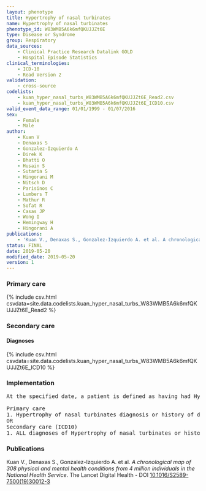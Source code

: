 ```yaml
---
layout: phenotype
title: Hypertrophy of nasal turbinates
name: Hypertrophy of nasal turbinates
phenotype_id: W83WMB5A6k6mfQKUJJZt6E 
type: Disease or Syndrome
group: Respiratory
data_sources: 
    - Clinical Practice Research Datalink GOLD
    - Hospital Episode Statistics
clinical_terminologies: 
    - ICD-10
    - Read Version 2
validation: 
    - cross-source
codelists: 
    - kuan_hyper_nasal_turbs_W83WMB5A6k6mfQKUJJZt6E_Read2.csv
    - kuan_hyper_nasal_turbs_W83WMB5A6k6mfQKUJJZt6E_ICD10.csv
valid_event_data_range: 01/01/1999 - 01/07/2016
sex: 
    - Female
    - Male
author: 
    - Kuan V
    - Denaxas S
    - Gonzalez-Izquierdo A
    - Direk K
    - Bhatti O
    - Husain S
    - Sutaria S
    - Hingorani M
    - Nitsch D
    - Parisinos C
    - Lumbers T
    - Mathur R
    - Sofat R
    - Casas JP
    - Wong I
    - Hemingway H
    - Hingorani A
publications: 
    - 'Kuan V., Denaxas S., Gonzalez-Izquierdo A. et al. A chronological map of 308 physical and mental health conditions from 4 million individuals in the National Health Service. The Lancet Digital Health - DOI: 10.1016/S2589-7500(19)30012-3' 
status: FINAL
date: 2019-05-20
modified_date: 2019-05-20
version: 1
---
```

### Primary care 
{% include csv.html csvdata=site.data.codelists.kuan_hyper_nasal_turbs_W83WMB5A6k6mfQKUJJZt6E_Read2 %}
### Secondary care 
#### Diagnoses 
{% include csv.html csvdata=site.data.codelists.kuan_hyper_nasal_turbs_W83WMB5A6k6mfQKUJJZt6E_ICD10 %}
### Implementation 
<pre>At the specified date, a patient is defined as having had Hypertrophy of nasal turbinates IF they meet the criteria for any of the following on or before the specified date. The earliest date on which the individual meets any of the following criteria on or before the specified date is defined as the first event date:

Primary care
1. Hypertrophy of nasal turbinates diagnosis or history of diagnosis during a consultation 
OR
Secondary care (ICD10)
1. ALL diagnoses of Hypertrophy of nasal turbinates or history of diagnosis during a hospitalization</pre> 
 
### Publications 
Kuan V., Denaxas S., Gonzalez-Izquierdo A. et al. _A chronological map of 308 physical and mental health conditions from 4 million individuals in the National Health Service_. The Lancet Digital Health - DOI <a href='https://www.thelancet.com/journals/landig/article/PIIS2589-7500(19)30012-3/fulltext'>10.1016/S2589-7500(19)30012-3</a>